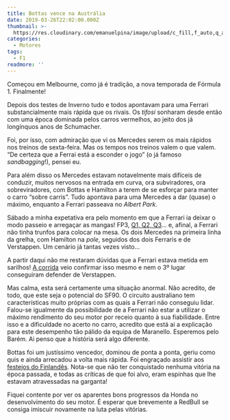 ```yaml
---
title: Bottas vence na Austrália
date: 2019-03-26T22:02:00.000Z
thumbnail: >-
  https://res.cloudinary.com/emanuelpina/image/upload/c_fill,f_auto,q_auto,w_900/v1558565914/2019/Bottas-Winner-Australia-2019.jpg
categories:
  - Motores
tags:
  - F1
readmore: ''
---
```

Começou em Melbourne, como já é tradição, a nova temporada de Fórmula 1\. Finalmente!

Depois dos testes de Inverno tudo e todos apontavam para uma Ferrari substancialmente mais rápida que os rivais. Os _tifosi_ sonharam desde então com uma época dominada pelos carros vermelhos, ao jeito dos já longínquos anos de Schumacher.

Foi, por isso, com admiração que vi os Mercedes serem os mais rápidos nos treinos de sexta-feira. Mas os tempos nos treinos valem o que valem. “De certeza que a Ferrai está a esconder o jogo” (o já famoso _sandbagging_!), pensei eu.

Para além disso os Mercedes estavam notavelmente mais difíceis de conduzir, muitos nervosos na entrada em curva, ora subviradores, ora sobreviradores, com Bottas e Hamilton a terem de se esforçar para manter o carro “sobre carris”. Tudo apontava para uma Mercedes a dar (quase) o máximo, enquanto a Ferrari passeava no _Albert Park_.

Sábado a minha expetativa era pelo momento em que a Ferrari ia deixar o modo passeio e arregaçar as mangas! FP3, [Q1, Q2, Q3](https://youtu.be/kMbxRkymoaY)… e, afinal, a Ferrari não tinha trunfos para colocar na mesa. Os dois Mercedes na primeira linha da grelha, com Hamilton na _pole_, seguidos dos dois Ferraris e de Verstappen. Um cenário já tantas vezes visto…

A partir daqui não me restaram dúvidas que a Ferrari estava metida em sarilhos! [A corrida](https://youtu.be/NdD8gEGj0to) veio confirmar isso mesmo e nem o 3º lugar conseguiram defender de Verstappen.

Mas calma, esta será certamente uma situação anormal. Não acredito, de todo, que este seja o potencial do SF90\. O circuito australiano tem características muito próprias com as quais a Ferrari não conseguiu lidar. Falou-se igualmente da possibilidade de a Ferrari não estar a utilizar o máximo rendimento do seu motor por receio quanto à sua fiabilidade. Entre isso e a dificuldade no acerto no carro, acredito que está ai a explicação para este desempenho tão pálido da equipa de Maranello. Esperemos pelo Barém. Ai penso que a história será algo diferente.

Bottas foi um justíssimo vencedor, dominou de ponta a ponta, geriu como quis e ainda arrecadou a volta mais rápida. Foi engraçado assistir aos [festejos do Finlandês](https://youtu.be/BvGRws4dAxY). Nota-se que não ter conquistado nenhuma vitória na época passada, e todas as críticas de que foi alvo, eram espinhas que lhe estavam atravessadas na garganta!

Fiquei contente por ver os aparentes bons progressos da Honda no desenvolvimento do seu motor. É esperar que brevemente a RedBull se consiga imiscuir novamente na luta pelas vitórias.

